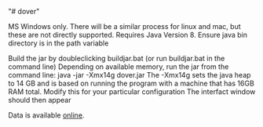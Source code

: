 "# dover" 

MS Windows only. There will be a similar process for linux and mac, but these are not directly supported.
Requires Java Version 8.
Ensure java bin directory is in the path variable

Build the jar by doubleclicking buildjar.bat
(or run buildjar.bat in the command line)
Depending on available memory, run the jar from the command line:
java -jar -Xmx14g dover.jar
The -Xmx14g sets the java heap to 14 GB and is based on running the program with a machine that has 16GB RAM total. Modify this for your particular configuration
The interfact window should then appear

Data is available [online](https://www.cs.kent.ac.uk/projects/dover/).

